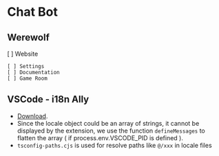 # Chat Bot

## Werewolf

[ ] Website

    [ ] Settings
    [ ] Documentation
    [ ] Game Room

## VSCode - i18n Ally

- [Download](https://marketplace.visualstudio.com/items?itemName=lokalise.i18n-ally).
- Since the locale object could be an array of strings, it cannot be displayed by the extension, we use the function `defineMessages` to flatten the array ( if process.env.VSCODE_PID is defined ).
- `tsconfig-paths.cjs` is used for resolve paths like `@/xxx` in locale files
